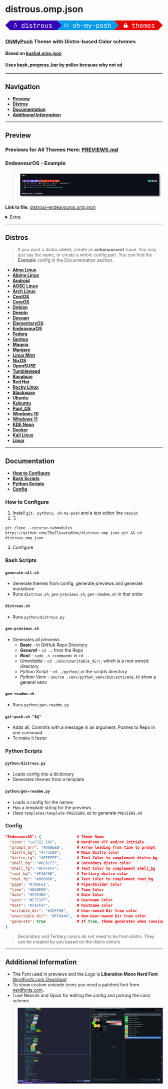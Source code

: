 # distrous.omp.json

![distrous-logo](logos/logo.png)

### [**OhMyPosh**](https://ohmyposh.dev/) Theme with Distro-based Color schemes

#### Based on [kushal.omp.json](https://github.com/JanDeDobbeleer/oh-my-posh/blob/main/themes/kushal.omp.json)

#### Uses [bash_progress_bar](https://github.com/pollev/bash_progress_bar) by pollev because why not xd

---

## Navigation

- [**Preview**](#preview)
- [**Distros**](#distros)
- [**Documentation**](#documentation)
- [***Additional Information***](#additional-information)

---

## Preview

### Previews for All Themes Here: [<ins>PREVIEWS.md</ins>](PREVIEWS.md)

### EndeavourOS - Example

> ![endeavouros-preview](previews/distrous-endeavouros.omp.json.png)

**Link to file:** [distrous-endeavouros.omp.json](themes/distrous-endeavouros.omp.json)

<details>
    <summary>Extra</summary>

- **General**

    > ![endeavouros-general](previews/distrous-endeavouros.omp.json-general.png)

- **Root**

    > ![endeavouros-root](previews/distrous-endeavouros.omp.json-root.png)

- **Unwritable Directory**

    > ![endeavouros-unwrite](previews/distrous-endeavouros.omp.json-unwrite.png)

- **Python**

  - **Script**

        > ![endeavouros-script](previews/distrous-endeavouros.omp.json-script.png)

  - **Venv**

        > ![endeavouros-venv](previews/distrous-endeavouros.omp.json-venv.png)

</details>

---

## Distros

> If you want a distro added, create an ***enhancement*** issue.
> You may just say the name, or create a whole config part.
> You can find the ***Example*** config in the Documentation section.

- [**Alma Linux**](PREVIEWS.md#alma-linux)
- [**Alpine Linux**](PREVIEWS.md#alpine-linux)
- [**Android**](PREVIEWS.md#android)
- [**AOSC Linux**](PREVIEWS.md#aosc-linux)
- [**Arch Linux**](PREVIEWS.md#arch-linux)
- [**CentOS**](PREVIEWS.md#centos)
- [**CoreOS**](PREVIEWS.md#coreos)
- [**Debian**](PREVIEWS.md#debian)
- [**Deepin**](PREVIEWS.md#deepin)
- [**Devuan**](PREVIEWS.md#devuan)
- [**ElementaryOS**](PREVIEWS.md#elementaryos)
- [**EndeavourOS**](PREVIEWS.md#endeavouros)
- [**Fedora**](PREVIEWS.md#fedora)
- [**Gentoo**](PREVIEWS.md#gentoo)
- [**Mageia**](PREVIEWS.md#mageia)
- [**Manjaro**](PREVIEWS.md#manjaro)
- [**Linux Mint**](PREVIEWS.md#linux-mint)
- [**NixOS**](PREVIEWS.md#nixos)
- [**OpenSUSE**](PREVIEWS.md#opensuse)
- [**Tumbleweed**](PREVIEWS.md#tumbleweed)
- [**Raspbian**](PREVIEWS.md#raspbian)
- [**Red Hat**](PREVIEWS.md#red-hat)
- [**Rocky Linux**](PREVIEWS.md#rocky-linux)
- [**Slackware**](PREVIEWS.md#slackware)
- [**Ubuntu**](PREVIEWS.md#ubuntu)
- [**Kubuntu**](PREVIEWS.md#kubuntu)
- [**Pop!_OS**](PREVIEWS.md#pop_os)
- [**Windows 10**](PREVIEWS.md#windows-10)
- [**Windows 11**](PREVIEWS.md#windows-11)
- [**KDE Neon**](PREVIEWS.md#kde-neon)
- [**Docker**](PREVIEWS.md#docker)
- [**Kali Linux**](PREVIEWS.md#kali-linux)
- [**Linux**](PREVIEWS.md#linux)

---

## Documentation

- [**How to Configure**](#how-to-configure)
- [**Bash Scripts**](#bash-scripts)
- [**Python Scripts**](#python-scripts)
- [**Config**](#config)

### How to Configure

1. Install `git, python3, oh-my-posh` and a text editor line `neovim`
2. ↴
```
git clone --recurse-submodules https://github.com/TheElevatedOne/distrous.omp.json.git && cd distrous.omp.json
```
3. Configure

### Bash Scripts

#### `generate-all.sh`

- Generate themes from config, generate previews and generate markdown
- Runs `distrous.sh`, `gen-previews.sh`, `gen-readme.sh` in that order

#### `distrous.sh`

- Runs `python/distrous.py`

#### `gen-previews.sh`

- Generates all previews
  - **Basic** - in GitHub Repo Directory
  - ***General*** - `cd ..` from the Repo
  - ***Root*** - `sudo -s <command>` in `cd ..`
  - *Unwritable* - `cd ./env/unwritable_dir/`, which is a root owned directory
  - *Python Script* - `cd ./python/`,in the scripts directory
  - *Python Venv* - `source ./env/python_venv/bin/activate`, to show a general venv

#### `gen-readme.sh`

- Runs `python/gen-readme.py`

#### `git-push.sh "$@"`

- Adds all, Commits with a message in an argument, Pushes to Repo in one command
- To make it faster

### Python Scripts

#### `python/distrous.py`

- Loads config into a dictionary
- Generates themes from a template

#### `python/gen-readme.py`

- Loads a config for the names
- Has a template string for the previews
- Uses `templates/template-PREVIEWS.md` to generate `PREVIEWS.md`

### Config

```json
"EndeavourOS": {                # Theme Name
  "icon": "\uF322 EOS",         # NerdFont UTF and/or Initials
  "prompt_arr": "#D6BEEB",      # Arrow leading from time to prompt
  "distro_bg": "#7735B9",       # Main Distro color
  "distro_fg": "#FFFFFF",       # Text Color to complement distro_bg
  "shell_bg": "#6C6CF5",        # Secondary distro color
  "shell_fg": "#FFFFFF",        # Text Color to complement shell_bg
  "root_bg": "#F46C6B",         # Tertiary distro color 
  "root_fg": "#000000",         # Text Color to complement root_bg
  "pipe": "#79DFE1",            # Pipe/Divider Color
  "time": "#D6BEEB",            # Time Color 
  "date": "#F2D3B6",            # Date Color 
  "user": "#C771FF",            # Username Color
  "host": "#FAFFA7",            # Hostname Color 
  "writable_dir": "#2DFF9B",    # User-owned Dir tree color
  "unwritable_dir": "#FF4444",  # Non-User-owned Dir tree color
  "generate": true              # If true, theme generates when running scripts; if false, theme is skipped
}
```

> Secondary and Tertiary colors do not need to be from distro.
> They can be created by you based on the distro color/s

---

## Additional Information

- The Font used in previews and the Logo is **Liberation Mono Nerd Font** [<ins>*NerdFonts.com Download*</ins>](https://github.com/ryanoasis/nerd-fonts/releases/download/v3.3.0/LiberationMono.zip)
- To show custom unicode icons you need a patched font from [nerdfonts.com](https://www.nerdfonts.com/font-downloads).
- I use Neovim and Gpick for editing the config and picking the color scheme

> ![image-preview](images/workflow.png)
